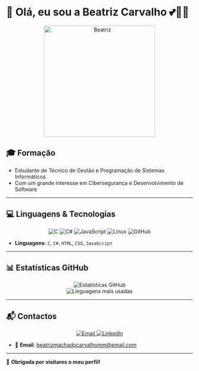 # 💖 Olá, eu sou a Beatriz Carvalho 💕👩‍💻

<p align="center">
  <img src="https://media.giphy.com/media/3o7btXPA6X9XJuwV0Y/giphy.gif" alt="Beatriz" width="300"/>
</p>

## 🎓 Formação
- Estudante de Técnico de Gestão e Programação de Sistemas Informáticos
- Com um grande interesse em Cibersegurança e Desenvolvimento de Software

---

## 💻 Linguagens & Tecnologias

<p align="center">
  <img src="https://img.icons8.com/color/48/000000/c-programming.png" alt="C" />
  <img src="https://img.icons8.com/color/48/000000/c-sharp-logo.png" alt="C#" />
  <img src="https://img.icons8.com/color/48/000000/javascript.png" alt="JavaScript" />
  <img src="https://img.icons8.com/ios-filled/50/000000/linux.png" alt="Linux" />
  <img src="https://img.icons8.com/ios-filled/50/000000/github.png" alt="GitHub" />
</p>

- **Linguagens**: `C`, `C#`, `HTML`, `CSS`, `JavaScript`

---

## 📊 Estatísticas GitHub

<p align="center">
  <img src="https://github-readme-stats.vercel.app/api?username=BeatrizCarvalho&show_icons=true&theme=radical&title_color=ff82b3&icon_color=ff82b3&text_color=333333&bg_color=ffffff" alt="Estatísticas GitHub" />
  <br>
  <img src="https://github-readme-stats.vercel.app/api/top-langs/?username=BeatrizCarvalho&layout=compact&theme=radical&title_color=ff82b3&text_color=333333&bg_color=ffffff" alt="Linguagens mais usadas" />
</p>

---

## 📬 Contactos

<p align="center">
  <a href="mailto:beatrizmachadocarvalhomm@email.com">
    <img src="https://img.icons8.com/ios-filled/50/000000/email.png" alt="Email" />
  </a>
  <a href="https://linkedin.com/in/beatrizcarvalho">
    <img src="https://img.icons8.com/ios-filled/50/000000/linkedin.png" alt="LinkedIn" />
  </a>
</p>

- 📧 **Email**: beatrizmachadocarvalhomm@email.com

---

💫 **Obrigada por visitares o meu perfil!** 

